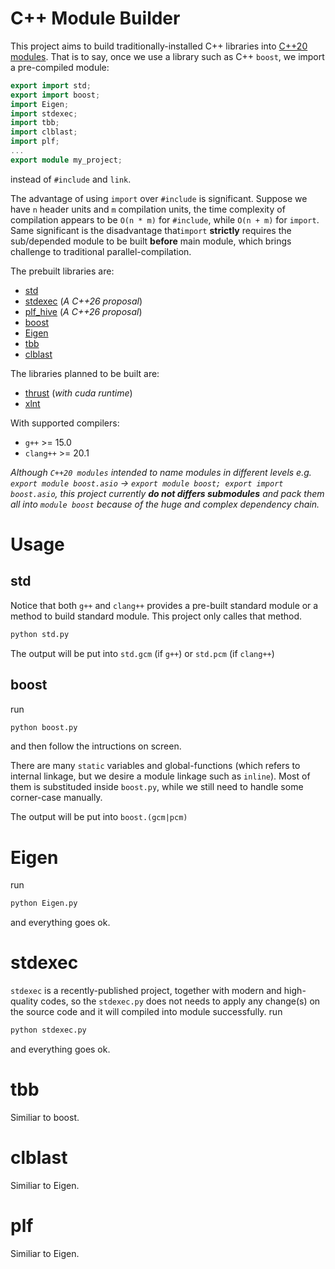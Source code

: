 # C++ Module Builder

This project aims to build traditionally-installed C++ libraries into [C++20 modules](https://en.cppreference.com/w/cpp/language/modules). That is to say, once we use a library such as C++ `boost`, we import a pre-compiled module:
```cpp
export import std;
export import boost;
import Eigen;
import stdexec;
import tbb;
import clblast;
import plf;
...
export module my_project;
```
instead of `#include` and `link`.

The advantage of using `import` over `#include` is significant. Suppose we have `n` header units and `m` compilation units, the time complexity of compilation appears to be `O(n * m)` for `#include`, while `O(n + m)` for `import`. Same significant is the disadvantage that`import` **strictly** requires the sub/depended module to be built **before** main module, which brings challenge to traditional parallel-compilation.

The prebuilt libraries are:
- [std](https://en.cppreference.com/w/cpp/standard_library#Importing_modules)
- [stdexec](https://github.com/NVIDIA/stdexec) (*A C++26 proposal*)
- [plf_hive](https://github.com/mattreecebentley/plf_hive) (*A C++26 proposal*)
- [boost](https://www.boost.org)
- [Eigen](https://eigen.tuxfamily.org)
- [tbb](https://github.com/uxlfoundation/oneTBB)
- [clblast](https://github.com/CNugteren/CLBlast)

The libraries planned to be built are:
- [thrust](https://github.com/NVIDIA/thrust) (*with cuda runtime*)
- [xlnt](https://github.com/tfussell/xlnt)

With supported compilers:
- `g++` >= 15.0
- `clang++` >= 20.1

*Although `C++20 modules` intended to name modules in different levels e.g. `export module boost.asio` -> `export module boost; export import boost.asio`, this project currently **do not differs submodules** and pack them all into `module boost` because of the huge and complex dependency chain.*

# Usage

## std

Notice that both `g++` and `clang++` provides a pre-built standard module or a method to build standard module. This project only calles that method.

```sh
python std.py
```

The output will be put into `std.gcm` (if `g++`) or `std.pcm` (if `clang++`)

## boost

run
```sh
python boost.py
```
and then follow the intructions on screen. 

There are many `static` variables and global-functions (which refers to internal linkage, but we desire a module linkage such as `inline`). Most of them is substituded inside `boost.py`, while we still need to handle some corner-case manually.

The output will be put into `boost.(gcm|pcm)`

# Eigen

run
```sh
python Eigen.py
```
and everything goes ok.

# stdexec

`stdexec` is a recently-published project, together with modern and high-quality codes, so the `stdexec.py` does not needs to apply any change(s) on the source code and it will compiled into module successfully. run
```sh
python stdexec.py
```
and everything goes ok.

# tbb

Similiar to boost.

# clblast

Similiar to Eigen. 

# plf

Similiar to Eigen.

